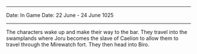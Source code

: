 
---
Date: 
In Game Date: 22 June - 24 June 1025

---
The characters wake up and make their way to the bar. They travel into the swamplands where Joru becomes the slave of Caelion to allow them to travel through the Mirewatch fort. They then head into Biro.